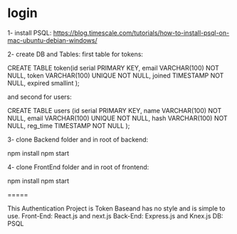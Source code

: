 # login
1-  install PSQL:
https://blog.timescale.com/tutorials/how-to-install-psql-on-mac-ubuntu-debian-windows/

2-  create DB and  Tables:
first table for tokens:

CREATE TABLE token(id serial PRIMARY KEY, email VARCHAR(100) NOT NULL, token VARCHAR(100) UNIQUE NOT NULL, joined TIMESTAMP NOT NULL, expired smallint );


and second for users:

CREATE TABLE users (id serial PRIMARY KEY, name VARCHAR(100) NOT NULL, email VARCHAR(100) UNIQUE NOT NULL, hash VARCHAR(100) NOT NULL, reg_time TIMESTAMP NOT NULL );

3- clone Backend folder and in root of backend:

npm install
npm start

4- clone FrontEnd folder and in root of frontend:

npm install
npm start


=====


This Authentication Project is Token Baseand  has no style and is simple to use. 
Front-End: React.js and next.js
Back-End: Express.js and Knex.js
DB: PSQL
